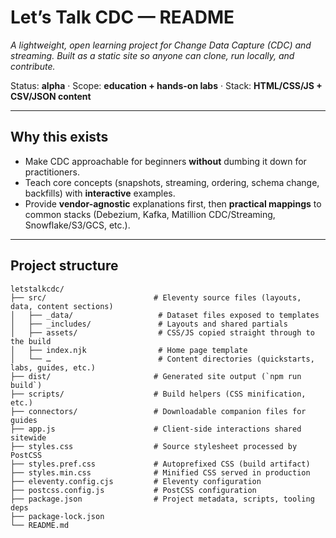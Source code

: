 # Let’s Talk CDC — README

_A lightweight, open learning project for Change Data Capture (CDC) and streaming. Built as a static site so anyone can clone, run locally, and contribute._

Status: **alpha** · Scope: **education + hands-on labs** · Stack: **HTML/CSS/JS + CSV/JSON content**

---

## Why this exists

- Make CDC approachable for beginners **without** dumbing it down for practitioners.
- Teach core concepts (snapshots, streaming, ordering, schema change, backfills) with **interactive** examples.
- Provide **vendor-agnostic** explanations first, then **practical mappings** to common stacks (Debezium, Kafka, Matillion CDC/Streaming, Snowflake/S3/GCS, etc.).

---

## Project structure

```text
letstalkcdc/
├── src/                        # Eleventy source files (layouts, data, content sections)
│   ├── _data/                   # Dataset files exposed to templates
│   ├── _includes/               # Layouts and shared partials
│   ├── assets/                  # CSS/JS copied straight through to the build
│   ├── index.njk                # Home page template
│   └── …                        # Content directories (quickstarts, labs, guides, etc.)
├── dist/                       # Generated site output (`npm run build`)
├── scripts/                    # Build helpers (CSS minification, etc.)
├── connectors/                 # Downloadable companion files for guides
├── app.js                      # Client-side interactions shared sitewide
├── styles.css                  # Source stylesheet processed by PostCSS
├── styles.pref.css             # Autoprefixed CSS (build artifact)
├── styles.min.css              # Minified CSS served in production
├── eleventy.config.cjs         # Eleventy configuration
├── postcss.config.js           # PostCSS configuration
├── package.json                # Project metadata, scripts, tooling deps
├── package-lock.json
└── README.md
```

